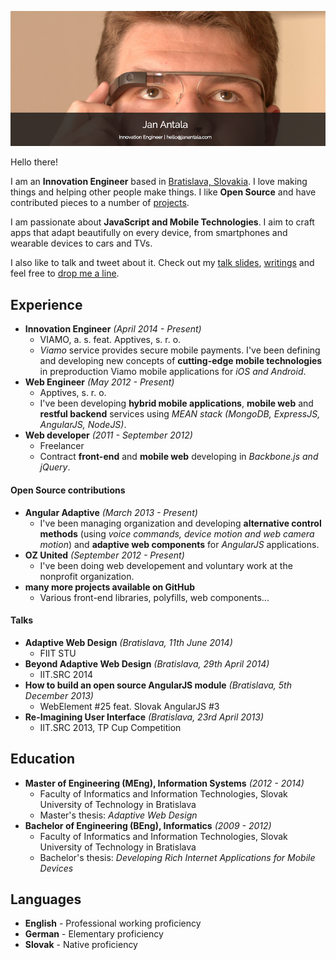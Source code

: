 <a href="mailto:hello@janantala.com" title="Jan Antala"><img src="title.png"/></a>

Hello there!

I am an **Innovation Engineer** based in [Bratislava, Slovakia](https://www.google.com/maps/search/Bratislava,+Slovakia). I love making things and helping other people make things. I like **Open Source** and have contributed pieces to a number of [projects](https://github.com/angular-adaptive).

I am passionate about **JavaScript and Mobile Technologies**. I aim to craft apps that adapt beautifully on every device, from smartphones and wearable devices to cars and TVs.

I also like to talk and tweet about it. Check out my [talk slides](http://www.janantala.com/slides), [writings](http://janantala.github.io/beyond-adaptive-web-design/) and feel free to [drop me a line](mailto:hello@janantala.com).

## Experience

- **Innovation Engineer** *(April 2014 - Present)*
  - VIAMO, a. s. feat. Apptives, s. r. o.
  - *Viamo* service provides secure mobile payments. I've been defining and developing new concepts of **cutting-edge mobile technologies** in preproduction Viamo mobile applications for *iOS and Android*.
- **Web Engineer** *(May 2012 - Present)*
  - Apptives, s. r. o.
  - I've been developing **hybrid mobile applications**, **mobile web** and **restful backend** services using *MEAN stack (MongoDB, ExpressJS, AngularJS, NodeJS)*.
- **Web developer** *(2011 - September 2012)*
  - Freelancer
  - Contract **front-end** and **mobile web** developing in *Backbone.js and jQuery*.

#### Open Source contributions

- **Angular Adaptive** *(March 2013 - Present)*
  - I've been managing organization and developing **alternative control methods** (using *voice commands, device motion and web camera motion*) and **adaptive web components** for *AngularJS* applications.
- **OZ United** *(September 2012 - Present)*
  - I've been doing web developement and voluntary work at the nonprofit organization.
- **many more projects available on GitHub**
  - Various front-end libraries, polyfills, web components...

#### Talks

- **Adaptive Web Design** *(Bratislava, 11th June 2014)*
  - FIIT STU
- **Beyond Adaptive Web Design** *(Bratislava, 29th April 2014)*
  - IIT.SRC 2014
- **How to build an open source AngularJS module** *(Bratislava, 5th December 2013)*
  - WebElement #25 feat. Slovak AngularJS #3
- **Re-Imagining User Interface** *(Bratislava, 23rd April 2013)*
  - IIT.SRC 2013, TP Cup Competition

## Education

- **Master of Engineering (MEng), Information Systems** *(2012 - 2014)*
  - Faculty of Informatics and Information Technologies, Slovak University of Technology in Bratislava
  - Master's thesis: *Adaptive Web Design*
- **Bachelor of Engineering (BEng), Informatics** *(2009 - 2012)*
  - Faculty of Informatics and Information Technologies, Slovak University of Technology in Bratislava
  - Bachelor's thesis: *Developing Rich Internet Applications for Mobile Devices*

## Languages

- **English** - Professional working proficiency
- **German** - Elementary proficiency
- **Slovak** - Native proficiency
